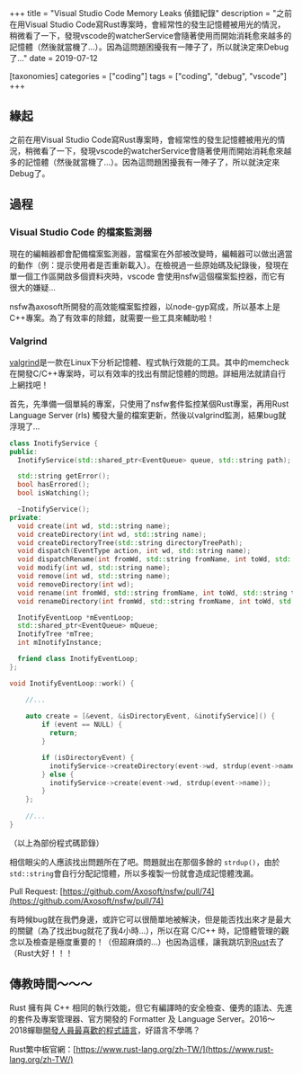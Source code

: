 +++
title = "Visual Studio Code Memory Leaks 偵錯紀錄"
description = "之前在用Visual Studio Code寫Rust專案時，會經常性的發生記憶體被用光的情況，稍微看了一下，發現vscode的watcherService會隨著使用而開始消耗愈來越多的記憶體（然後就當機了...）。因為這問題困擾我有一陣子了，所以就決定來Debug了..."
date = 2019-07-12

[taxonomies]
categories = ["coding"]
tags = ["coding", "debug", "vscode"]
+++

## 緣起

之前在用Visual Studio Code寫Rust專案時，會經常性的發生記憶體被用光的情況，稍微看了一下，發現vscode的watcherService會隨著使用而開始消耗愈來越多的記憶體（然後就當機了...）。因為這問題困擾我有一陣子了，所以就決定來Debug了。

## 過程
### Visual Studio Code 的檔案監測器

現在的編輯器都會配備檔案監測器，當檔案在外部被改變時，編輯器可以做出適當的動作（例：提示使用者是否重新載入）。在檢視過一些原始碼及紀錄後，發現在單一個工作區開啟多個資料夾時，vscode 會使用nsfw這個檔案監控器，而它有很大的嫌疑...

nsfw為axosoft所開發的高效能檔案監控器，以node-gyp寫成，所以基本上是C++專案。為了有效率的除錯，就需要一些工具來輔助啦！

### Valgrind

[valgrind](http://www.valgrind.org/)是一款在Linux下分析記憶體、程式執行效能的工具。其中的memcheck在開發C/C++專案時，可以有效率的找出有關記憶體的問題。詳細用法就請自行上網找吧！

首先，先準備一個單純的專案，只使用了nsfw套件監控某個Rust專案，再用Rust Language Server (rls) 觸發大量的檔案更新，然後以valgrind監測，結果bug就浮現了...

```cpp
class InotifyService {
public:
  InotifyService(std::shared_ptr<EventQueue> queue, std::string path);

  std::string getError();
  bool hasErrored();
  bool isWatching();

  ~InotifyService();
private:
  void create(int wd, std::string name);
  void createDirectory(int wd, std::string name);
  void createDirectoryTree(std::string directoryTreePath);
  void dispatch(EventType action, int wd, std::string name);
  void dispatchRename(int fromWd, std::string fromName, int toWd, std::string toName);
  void modify(int wd, std::string name);
  void remove(int wd, std::string name);
  void removeDirectory(int wd);
  void rename(int fromWd, std::string fromName, int toWd, std::string toName);
  void renameDirectory(int fromWd, std::string fromName, int toWd, std::string toName);

  InotifyEventLoop *mEventLoop;
  std::shared_ptr<EventQueue> mQueue;
  InotifyTree *mTree;
  int mInotifyInstance;

  friend class InotifyEventLoop;
};

void InotifyEventLoop::work() {

    //...
    
    auto create = [&event, &isDirectoryEvent, &inotifyService]() {
        if (event == NULL) {
          return;
        }

        if (isDirectoryEvent) {
          inotifyService->createDirectory(event->wd, strdup(event->name));
        } else {
          inotifyService->create(event->wd, strdup(event->name));
        }
    };
    
    //...
}
```

（以上為部份程式碼節錄）

相信眼尖的人應該找出問題所在了吧。問題就出在那個多餘的 `strdup()`，由於 `std::string`會自行分配記憶體，所以多複製一份就會造成記憶體洩漏。

Pull Request: [https://github.com/Axosoft/nsfw/pull/74](https://github.com/Axosoft/nsfw/pull/74)

有時候bug就在我們身邊，或許它可以很簡單地被解決，但是能否找出來才是最大的關鍵（為了找出bug就花了我4小時...），所以在寫 C/C++ 時，記憶體管理的觀念以及檢查是極度重要的！（但超麻煩的...）也因為這樣，讓我跳坑到[Rust](https://www.rust-lang.org/)去了（Rust大好！！！

## 傳教時間～～～

Rust 擁有與 C++ 相同的執行效能，但它有編譯時的安全檢查、優秀的語法、先進的套件及專案管理器、官方開發的 Formatter 及 Language Server。2016～2018蟬聯[開發人員最喜歡的程式語言](https://insights.stackoverflow.com/survey/2018#most-loved-dreaded-and-wanted)，好語言不學嗎？

Rust繁中板官網：[https://www.rust-lang.org/zh-TW/](https://www.rust-lang.org/zh-TW/)
